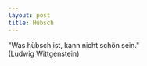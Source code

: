 ```yaml
---
layout: post
title: Hübsch
---
```


"Was hübsch ist, kann nicht schön sein."  
(Ludwig Wittgenstein)
